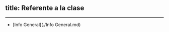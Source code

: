 title: Referente a la clase
---


----------------------------------------------------------

* [Info General](./Info General.md)
